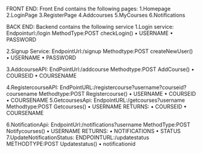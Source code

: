 FRONT END:
   Front End contains the following pages:
               1.Homepage
               2.LoginPage
               3.RegisterPage
               4.Addcourses
               5.MyCourses
               6.Notifications
               
BACK END:
      Backend contains the following service
1.Login service:
 Endpointurl:/login
 MethodType:POST
          	checkLogin()
•	USERNAME
•	PASSWORD


2.Signup Service:
		EndpointUrl:/signup
		Methodtype:POST
     		createNewUser()
•	USERNAME
•	PASSWORD

3.AddcourseAPI:
                EndPointUrl:/addcourse
                Methodtype:POST
               AddCourse()
•	COURSEID
•	COURSENAME





4.RegistercourseAPI:
                   EndPointURL:/registercourse?username?courseid?coursename
  			Methodtype:POST
                   Registercourse()
•	USERNAME
•	COURSEID
•	COURSENAME
5.GetcoursesApi:
  		   EndpointURL:/getcourses?username
               Methodtype:POST
               Getcourses()
•	USERNAME
         	RETURNS:
•	COURSEID
•	COURSENAME



6.NotificationApi:
          		EndpointUrl:/notifications?username
                   MethodType:POST
                   Notifycourses()
•	USERNAME
RETURNS:
•	NOTIFICATIONS
•	STATUS
7.UpdateNotificationStatus:
                    ENDPOINTURL:/updatestatus
                     METHODTYPE:POST
Updatestatus()
•	notificationid
